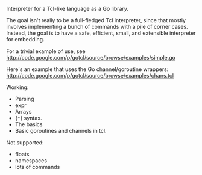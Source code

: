 Interpreter for a Tcl-like language as a Go library.

The goal isn't really to be a full-fledged Tcl interpreter, since that mostly involves implementing a bunch of commands with a pile of corner cases.
Instead, the goal is to have a safe, efficient, small, and extensible interpreter for
embedding.

For a trivial example of use, see http://code.google.com/p/gotcl/source/browse/examples/simple.go

Here's an example that uses the Go channel/goroutine wrappers: http://code.google.com/p/gotcl/source/browse/examples/chans.tcl

Working:
  * Parsing
  * expr
  * Arrays
  * {`*`} syntax.
  * The basics
  * Basic goroutines and channels in tcl.

Not supported:
  * floats
  * namespaces
  * lots of commands